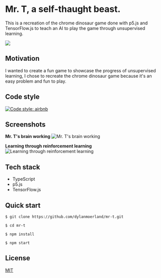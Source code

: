 
# Mr. T, a self-thaught beast.
This is a recreation of the chrome dinosaur game done with p5.js and TensorFlow.js to teach an AI to play the game through unsupervised learning.

![](learning.gif)

## Motivation
I wanted to create a fun game to showcase the progress of unsupervised learning, I chose to recreate the chrome dinosaur game because it's an easy problem and fun to play.

## Code style
[![Code style: airbnb](https://img.shields.io/badge/code%20style-airbnb-blue.svg?style=flat-square)](https://github.com/airbnb/javascript)

## Screenshots
**Mr. T's brain working**
![Mr. T's brain working](mr-t.gif)

**Learning through reinforcement learning**
![Learning through reinforcement learning](learning.gif)

## Tech stack
- TypeScript
- p5.js
- TensorFlow.js

## Quick start
`$ git clone https://github.com/dylanmoerland/mr-t.git`

`$ cd mr-t`

`$ npm install`

`$ npm start`

## License
[MIT](LICENSE)
